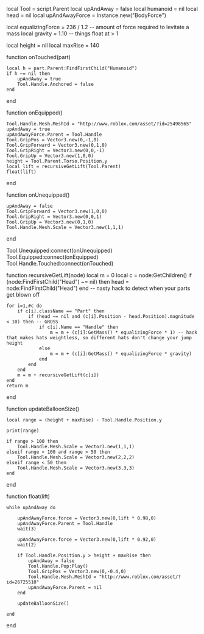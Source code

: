 local Tool = script.Parent
local upAndAway = false
local humanoid = nil
local head = nil
local upAndAwayForce = Instance.new("BodyForce")

local equalizingForce = 236 / 1.2 -- amount of force required to levitate a mass
local gravity = 1.10 -- things float at > 1

local height = nil
local maxRise =  140

function onTouched(part)

	local h = part.Parent:FindFirstChild("Humanoid")
	if h ~= nil then
		upAndAway = true
		Tool.Handle.Anchored = false
	end

end

function onEquipped()

	Tool.Handle.Mesh.MeshId = "http://www.roblox.com/asset/?id=25498565"
	upAndAway = true
	upAndAwayForce.Parent = Tool.Handle
	Tool.GripPos = Vector3.new(0,-1,0)
	Tool.GripForward = Vector3.new(0,1,0)
	Tool.GripRight = Vector3.new(0,0,-1)
	Tool.GripUp = Vector3.new(1,0,0)
	height = Tool.Parent.Torso.Position.y
	local lift = recursiveGetLift(Tool.Parent)
	float(lift)
end

function onUnequipped()

	upAndAway = false
	Tool.GripForward = Vector3.new(1,0,0)
	Tool.GripRight = Vector3.new(0,0,1)
	Tool.GripUp = Vector3.new(0,1,0)
	Tool.Handle.Mesh.Scale = Vector3.new(1,1,1)

end

Tool.Unequipped:connect(onUnequipped)
Tool.Equipped:connect(onEquipped)
Tool.Handle.Touched:connect(onTouched)

function recursiveGetLift(node)
	local m = 0
	local c = node:GetChildren()
	if (node:FindFirstChild("Head") ~= nil) then head = node:FindFirstChild("Head") end -- nasty hack to detect when your parts get blown off

	for i=1,#c do
		if c[i].className == "Part" then	
			if (head ~= nil and (c[i].Position - head.Position).magnitude < 10) then -- GROSS
				if c[i].Name == "Handle" then
					m = m + (c[i]:GetMass() * equalizingForce * 1) -- hack that makes hats weightless, so different hats don't change your jump height
				else
					m = m + (c[i]:GetMass() * equalizingForce * gravity)
				end
			end
		end
		m = m + recursiveGetLift(c[i])
	end
	return m
end

function updateBalloonSize()

	local range = (height + maxRise) - Tool.Handle.Position.y

	print(range)
	
	if range > 100 then
		Tool.Handle.Mesh.Scale = Vector3.new(1,1,1)
	elseif range < 100 and range > 50 then
		Tool.Handle.Mesh.Scale = Vector3.new(2,2,2)
	elseif range < 50 then
		Tool.Handle.Mesh.Scale = Vector3.new(3,3,3)
	end

end


function float(lift)

	while upAndAway do

		upAndAwayForce.force = Vector3.new(0,lift * 0.98,0)
		upAndAwayForce.Parent = Tool.Handle
		wait(3)

		upAndAwayForce.force = Vector3.new(0,lift * 0.92,0)
		wait(2)

		if Tool.Handle.Position.y > height + maxRise then
			upAndAway = false
			Tool.Handle.Pop:Play()
			Tool.GripPos = Vector3.new(0,-0.4,0)
			Tool.Handle.Mesh.MeshId = "http://www.roblox.com/asset/?id=26725510"
			upAndAwayForce.Parent = nil
		end

		updateBalloonSize()

	end

end

